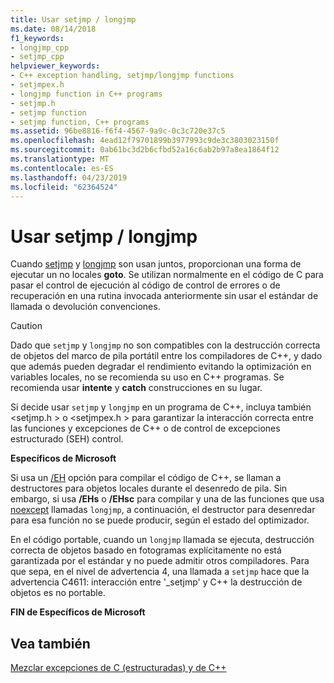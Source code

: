 ```yaml
---
title: Usar setjmp / longjmp
ms.date: 08/14/2018
f1_keywords:
- longjmp_cpp
- setjmp_cpp
helpviewer_keywords:
- C++ exception handling, setjmp/longjmp functions
- setjmpex.h
- longjmp function in C++ programs
- setjmp.h
- setjmp function
- setjmp function, C++ programs
ms.assetid: 96be8816-f6f4-4567-9a9c-0c3c720e37c5
ms.openlocfilehash: 4ead12f79701899b3977993c9de3c3803023150f
ms.sourcegitcommit: 0ab61bc3d2b6cfbd52a16c6ab2b97a8ea1864f12
ms.translationtype: MT
ms.contentlocale: es-ES
ms.lasthandoff: 04/23/2019
ms.locfileid: "62364524"
---
```

# <a name="using-setjmp-and-longjmp"></a>Usar setjmp / longjmp

Cuando [setjmp](../c-runtime-library/reference/setjmp.md) y [longjmp](../c-runtime-library/reference/longjmp.md) son usan juntos, proporcionan una forma de ejecutar un no locales **goto**. Se utilizan normalmente en el código de C para pasar el control de ejecución al código de control de errores o de recuperación en una rutina invocada anteriormente sin usar el estándar de llamada o devolución convenciones.

> [!CAUTION]
> Dado que `setjmp` y `longjmp` no son compatibles con la destrucción correcta de objetos del marco de pila portátil entre los compiladores de C++, y dado que además pueden degradar el rendimiento evitando la optimización en variables locales, no se recomienda su uso en C++ programas. Se recomienda usar **intente** y **catch** construcciones en su lugar.

Si decide usar `setjmp` y `longjmp` en un programa de C++, incluya también \<setjmp.h > o \<setjmpex.h > para garantizar la interacción correcta entre las funciones y excepciones de C++ o de control de excepciones estructurado (SEH) control.

**Específicos de Microsoft**

Si usa un [/EH](../build/reference/eh-exception-handling-model.md) opción para compilar el código de C++, se llaman a destructores para objetos locales durante el desenredo de pila. Sin embargo, si usa **/EHs** o **/EHsc** para compilar y una de las funciones que usa [noexcept](../cpp/noexcept-cpp.md) llamadas `longjmp`, a continuación, el destructor para desenredar para esa función no se puede producir, según el estado del optimizador.

En el código portable, cuando un `longjmp` llamada se ejecuta, destrucción correcta de objetos basado en fotogramas explícitamente no está garantizada por el estándar y no puede admitir otros compiladores. Para que sepa, en el nivel de advertencia 4, una llamada a `setjmp` hace que la advertencia C4611: interacción entre '_setjmp' y C++ la destrucción de objetos es no portable.

**FIN de Específicos de Microsoft**

## <a name="see-also"></a>Vea también

[Mezclar excepciones de C (estructuradas) y de C++](../cpp/mixing-c-structured-and-cpp-exceptions.md)

